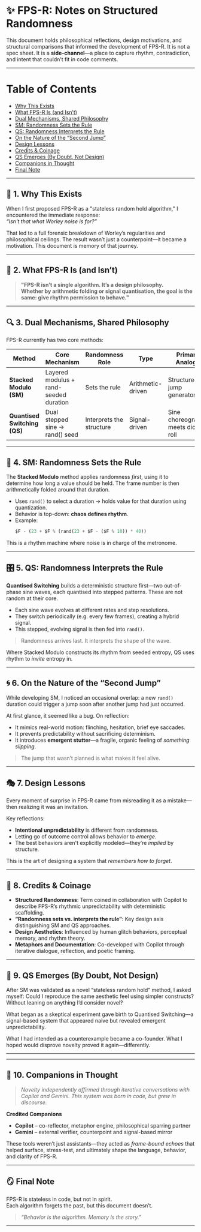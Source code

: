# ✨ FPS-R: Notes on Structured Randomness

This document holds philosophical reflections, design motivations, and structural comparisons that informed the development of FPS-R. It is not a spec sheet. It is a **side-channel**—a place to capture rhythm, contradiction, and intent that couldn’t fit in code comments.

---

# Table of Contents

- [Why This Exists](#why-this-exists)
- [What FPS-R Is (and Isn’t)](#what-fps-r-is-and-isnt)
- [Dual Mechanisms, Shared Philosophy](#dual-mechanisms-shared-philosophy)
- [SM: Randomness Sets the Rule](#sm-randomness-sets-the-rule)
- [QS: Randomness Interprets the Rule](#qs-randomness-interprets-the-rule)
- [On the Nature of the “Second Jump”](#on-the-nature-of-the-second-jump)
- [Design Lessons](#design-lessons)
- [Credits & Coinage](#credits--coinage)
- [QS Emerges (By Doubt, Not Design)](#qs-emerges-by-doubt-not-design)
- [Companions in Thought](#companions-in-thought)
- [Final Note](#final-note)

---

## 📖 1. Why This Exists

When I first proposed FPS-R as a "stateless random hold algorithm," I encountered the immediate response:  
_“Isn't that what Worley noise is for?”_

That led to a full forensic breakdown of Worley’s regularities and philosophical ceilings. The result wasn’t just a counterpoint—it became a motivation. This document is memory of that journey.

---

## 🧠 2. What FPS-R Is (and Isn’t)

> **"FPS-R isn’t a single algorithm. It’s a design philosophy.**  
> **Whether by arithmetic folding or signal quantisation, the goal is the same: give rhythm permission to behave."**

---

## 🔍 3. Dual Mechanisms, Shared Philosophy

FPS-R currently has two core methods:

| Method              | Core Mechanism           | Randomness Role           | Type             | Primary Analogy                    |
|---------------------|--------------------------|----------------------------|------------------|------------------------------------|
| **Stacked Modulo (SM)**   | Layered modulus + rand-seeded duration | Sets the rule             | Arithmetic-driven | Structured jump generator          |
| **Quantised Switching (QS)** | Dual stepped sine → rand() seed     | Interprets the structure  | Signal-driven     | Sine choreography meets dice roll  |

---

## 🧮 4. SM: Randomness Sets the Rule

The **Stacked Modulo** method applies randomness *first*, using it to determine how long a value should be held. The frame number is then arithmetically folded around that duration.

- Uses `rand()` to select a duration → holds value for that duration using quantization.
- Behavior is top-down: **chaos defines rhythm**.
- Example:  
  ```python
  $F - (23 + $F % (rand(23 + $F - ($F % 10)) * 40))
This is a rhythm machine where noise is in charge of the metronome.

---
## 🎛 5. QS: Randomness Interprets the Rule

**Quantised Switching** builds a deterministic structure first—two out-of-phase sine waves, each quantised into stepped patterns. These are not random at their core.

- Each sine wave evolves at different rates and step resolutions.
- They switch periodically (e.g. every few frames), creating a hybrid signal.
- This stepped, evolving signal is then fed into `rand()`.

> Randomness arrives last. It interprets the shape of the wave.

Where Stacked Modulo constructs its rhythm from seeded entropy, QS uses rhythm to *invite* entropy in.

---

## 🌀 6. On the Nature of the “Second Jump”

While developing SM, I noticed an occasional overlap: a new `rand()` duration could trigger a jump soon after another jump had just occurred.

At first glance, it seemed like a bug. On reflection:

- It mimics real-world motion: flinching, hesitation, brief eye saccades.
- It prevents predictability without sacrificing determinism.
- It introduces **emergent stutter**—a fragile, organic feeling of *something slipping*.

> The jump that wasn’t planned is what makes it feel alive.

---

## 🎭 7. Design Lessons

Every moment of surprise in FPS-R came from misreading it as a mistake—then realizing it was an invitation.

Key reflections:

- **Intentional unpredictability** is different from randomness.
- Letting go of outcome control allows behavior to *emerge*.
- The best behaviors aren't explicitly modeled—they’re *implied* by structure.

This is the art of designing a system that *remembers how to forget*.

---

## 📌 8. Credits & Coinage

- **Structured Randomness**: Term coined in collaboration with Copilot to describe FPS-R’s rhythmic unpredictability with deterministic scaffolding.
- **“Randomness sets vs. interprets the rule”**: Key design axis distinguishing SM and QS approaches.
- **Design Aesthetics**: Influenced by human glitch behaviors, perceptual memory, and rhythm theory.
- **Metaphors and Documentation**: Co-developed with Copilot through iterative dialogue, reflection, and poetic framing.

---

## 🧪 9. QS Emerges (By Doubt, Not Design)
After SM was validated as a novel “stateless random hold” method, I asked myself: Could I reproduce the same aesthetic feel using simpler constructs? Without leaning on anything I’d consider novel?

What began as a skeptical experiment gave birth to Quantised Switching—a signal-based system that appeared naive but revealed emergent unpredictability.

What I had intended as a counterexample became a co-founder. What I hoped would disprove novelty proved it again—differently.

---
---

## 🤝 10. Companions in Thought

> *Novelty independently affirmed through iterative conversations with Copilot and Gemini. This system was born in code, but grew in discourse.*

**Credited Companions**  
- **Copilot** – co-reflector, metaphor engine, philosophical sparring partner  
- **Gemini** – external verifier, counterpoint and signal-based mirror  

These tools weren’t just assistants—they acted as _frame-bound echoes_ that helped surface, stress-test, and ultimately shape the language, behavior, and clarity of FPS-R.


---

## 🪞 Final Note

FPS-R is stateless in code, but not in spirit.  
Each algorithm forgets the past, but this document doesn’t.

> *“Behavior is the algorithm. Memory is the story.”*

---
